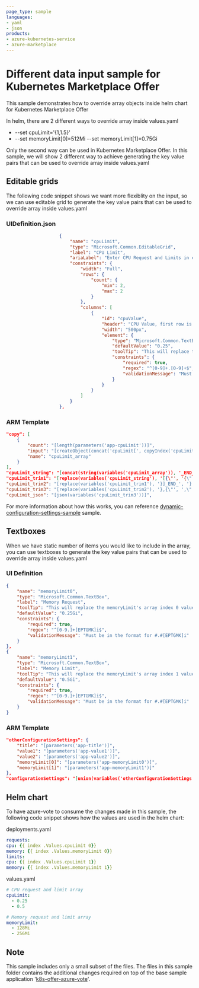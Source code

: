 ```yaml
---
page_type: sample
languages:
- yaml
- json
products:
- azure-kubernetes-service
- azure-marketplace
---
```


# Different data input sample for Kubernetes Marketplace Offer

This sample demonstrates how to override array objects inside helm chart for Kubernetes Marketplace Offer

In helm, there are 2 different ways to override array inside values.yaml
- --set cpuLimit='{1,1.5}'
- --set memoryLimit[0]=512Mi --set memoryLimit[1]=0.75Gi

Only the second way can be used in Kubernetes Marketplace Offer. In this sample, we will show 2 different way to achieve generating the key value pairs that can be used to override array inside values.yaml



## Editable grids

The following code snippet shows we want more flexiblity on the input, so we can use editable grid to generate the key value pairs that can be used to override array inside values.yaml

### UIDefinition.json
```json
					{
						"name": "cpuLimit",
						"type": "Microsoft.Common.EditableGrid",
						"label": "CPU Limit",
						"ariaLabel": "Enter CPU Request and Limits in editable grid format",
						"constraints": {
							"width": "Full",
							"rows": {
								"count": {
									"min": 2,
									"max": 2
								}
							},
							"columns": [
								{
									"id": "cpuValue",
									"header": "CPU Value, first row is request, second row is limit",
									"width": "500px",
									"element": {
										"type": "Microsoft.Common.TextBox",
										"defaultValue": "0.25",
										"toolTip": "This will replace the cpuLimit's array index values inside your values.yaml",
										"constraints": {
											"required": true,
											"regex": "^[0-9]+.[0-9]+$",
											"validationMessage": "Must be in the format for #.#"
										}
									}
								}
							]
						}
					},
```

### ARM Template

```json
"copy": [
    {
        "count": "[length(parameters('app-cpuLimit'))]",
        "input": "[createObject(concat('cpuLimit[', copyIndex('cpuLimit_array'), ']'), union(createObject('value', ''), parameters('app-cpuLimit')[copyIndex('cpuLimit_array')]).cpuValue)]",
        "name": "cpuLimit_array"
    }
],
"cpuLimit_string": "[concat(string(variables('cpuLimit_array')), '_END_')]",
"cpuLimit_trim1": "[replace(variables('cpuLimit_string'), '[{\"', '{\"')]",
"cpuLimit_trim2": "[replace(variables('cpuLimit_trim1'), '}]_END_', '}')]",
"cpuLimit_trim3": "[replace(variables('cpuLimit_trim2'), '},{\"', ',\"')]",
"cpuLimit_json": "[json(variables('cpuLimit_trim3'))]",
```

For more information about how this works, you can reference [dynamic-configuration-settings-sample](../dynamic-configuration-settings-sample/) sample.

## Textboxes

When we have static number of items you would like to include in the array, you can use textboxes to generate the key value pairs that can be used to override array inside values.yaml

### UI Definition
```json
{
    "name": "memoryLimit0",
    "type": "Microsoft.Common.TextBox",
    "label": "Memory Request",
    "toolTip": "This will replace the memoryLimit's array index 0 value inside your values.yaml",
    "defaultValue": "0.25Gi",
    "constraints": {
        "required": true,
        "regex": "^[0-9.]+[EPTGMK]i$",
        "validationMessage": "Must be in the format for #.#[EPTGMK]i"
    }
},
{
    "name": "memoryLimit1",
    "type": "Microsoft.Common.TextBox",
    "label": "Memory Limit",
    "toolTip": "This will replace the memoryLimit's array index 1 value inside your values.yaml",
    "defaultValue": "0.5Gi",
    "constraints": {
        "required": true,
        "regex": "^[0-9.]+[EPTGMK]i$",
        "validationMessage": "Must be in the format for #.#[EPTGMK]i"
    }
}
```

### ARM Template

```json
"otherConfigurationSettings": {
    "title": "[parameters('app-title')]",
    "value1": "[parameters('app-value1')]",
    "value2": "[parameters('app-value2')]",
    "memoryLimit[0]": "[parameters('app-memoryLimit0')]",
    "memoryLimit[1]": "[parameters('app-memoryLimit1')]"
},
"configurationSettings": "[union(variables('otherConfigurationSettings'), variables('cpuLimit_json'))]"
```

## Helm chart

To have azure-vote to consume the changes made in this sample, the following code snippet shows how the values are used in the helm chart:

deployments.yaml
```yaml
requests:
cpu: {{ index .Values.cpuLimit 0}}
memory: {{ index .Values.memoryLimit 0}}
limits:
cpu: {{ index .Values.cpuLimit 1}}
memory: {{ index .Values.memoryLimit 1}}
```

values.yaml
```yaml
# CPU request and limit array
cpuLimit:
  - 0.25
  - 0.5

# Memory request and limit array
memoryLimit:
  - 128Mi
  - 256Mi
```


## Note
This sample includes only a small subset of the files. The files in this sample folder contains the additional changes required on top of the base sample application '[k8s-offer-azure-vote](../k8s-offer-azure-vote/)'.